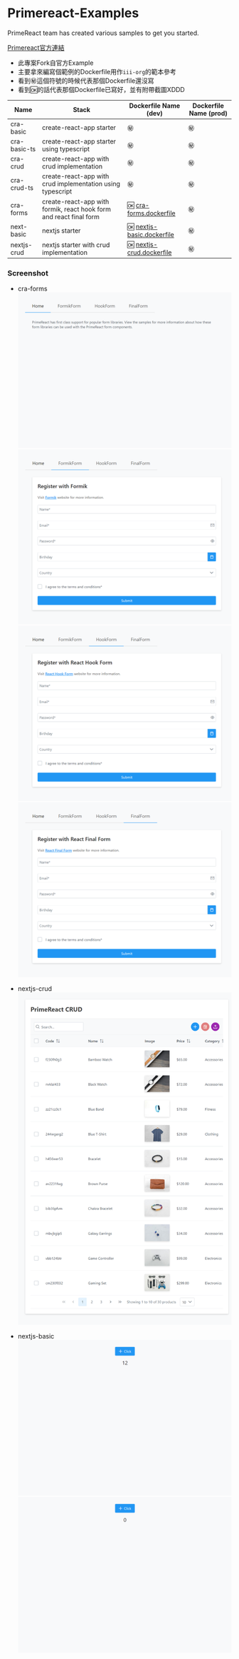 # Primereact-Examples
PrimeReact team has created various samples to get you started.

[Primereact官方連結](https://www.primefaces.org/primereact/setup/)

* 此專案Fork自官方Example
* 主要拿來編寫個範例的Dockerfile用作`iii-org`的範本參考
* 看到:secret:這個符號的時候代表那個Dockerfile還沒寫
* 看到:ok:的話代表那個Dockerfile已寫好，並有附帶截圖XDDD

| Name  | Stack | Dockerfile Name (dev) | Dockerfile Name (prod) |
| ------------- | ------------- | ------------- | ------------- |
| cra-basic  | create-react-app starter | :secret: | :secret: |
| cra-basic-ts  | create-react-app starter using typescript | :secret: | :secret: |
| cra-crud  | create-react-app with crud implementation | :secret: | :secret: |
| cra-crud-ts  | create-react-app with crud implementation using typescript | :secret: | :secret: |
| cra-forms  | create-react-app with formik, react hook form and react final form | :ok: [cra-forms.dockerfile](cra-forms.dockerfile) | :secret: |
| next-basic  | nextjs starter | :ok: [nextjs-basic.dockerfile](nextjs-basic.dockerfile) | :secret: | 
| nextjs-crud  | nextjs starter with crud implementation | :ok: [nextjs-crud.dockerfile](nextjs-crud.dockerfile) | :secret: |

### Screenshot
* cra-forms
![](screenshot\cra-forms_1.png)
![](screenshot\cra-forms_2.png)
![](screenshot\cra-forms_3.png)
![](screenshot\cra-forms_4.png)

* nextjs-crud
![](screenshot\nextjs-crud_1.png)

* nextjs-basic
![](screenshot\nextjs-basic_1.png)
![](screenshot\nextjs-basic_2.png)